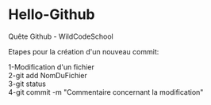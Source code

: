 # Hello-Github
Quête Github - WildCodeSchool

Etapes pour la création d'un nouveau commit:

1-Modification d'un fichier<br />
2-git add NomDuFichier<br />
3-git status<br />
4-git commit -m "Commentaire concernant la modification"
